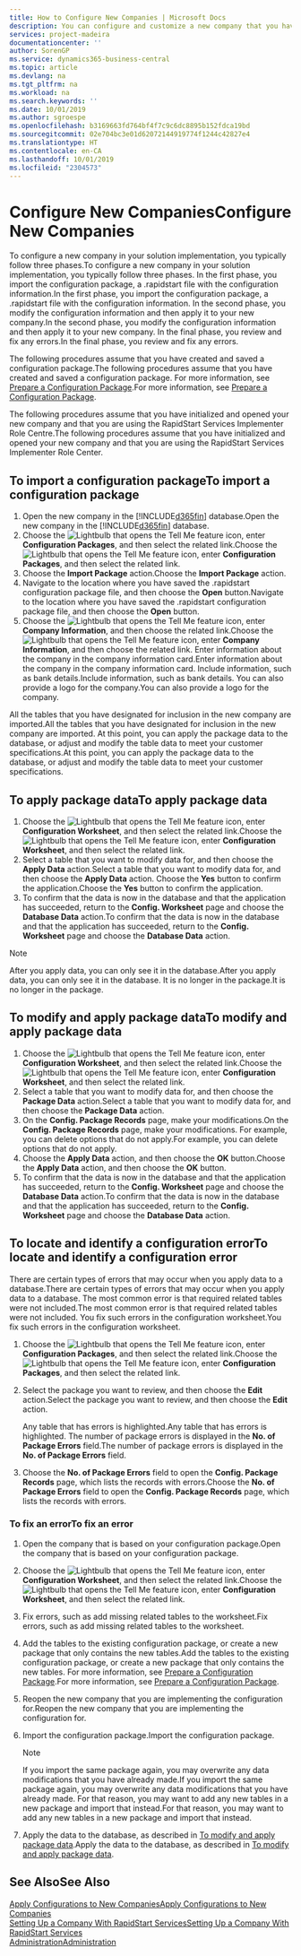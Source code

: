 ```yaml
---
title: How to Configure New Companies | Microsoft Docs
description: You can configure and customize a new company that you have created. To fine tune your implementation, you proceed in three phases to complete your configuration.
services: project-madeira
documentationcenter: ''
author: SorenGP
ms.service: dynamics365-business-central
ms.topic: article
ms.devlang: na
ms.tgt_pltfrm: na
ms.workload: na
ms.search.keywords: ''
ms.date: 10/01/2019
ms.author: sgroespe
ms.openlocfilehash: b3169663fd764bf4f7c9c6dc8895b152fdca19bd
ms.sourcegitcommit: 02e704bc3e01d62072144919774f1244c42827e4
ms.translationtype: HT
ms.contentlocale: en-CA
ms.lasthandoff: 10/01/2019
ms.locfileid: "2304573"
---
```

# <a name="configure-new-companies"></a><span data-ttu-id="50f59-104">Configure New Companies</span><span class="sxs-lookup"><span data-stu-id="50f59-104">Configure New Companies</span></span>
<span data-ttu-id="50f59-105">To configure a new company in your solution implementation, you typically follow three phases.</span><span class="sxs-lookup"><span data-stu-id="50f59-105">To configure a new company in your solution implementation, you typically follow three phases.</span></span> <span data-ttu-id="50f59-106">In the first phase, you import the configuration package, a .rapidstart file with the configuration information.</span><span class="sxs-lookup"><span data-stu-id="50f59-106">In the first phase, you import the configuration package, a .rapidstart file with the configuration information.</span></span> <span data-ttu-id="50f59-107">In the second phase, you modify the configuration information and then apply it to your new company.</span><span class="sxs-lookup"><span data-stu-id="50f59-107">In the second phase, you modify the configuration information and then apply it to your new company.</span></span> <span data-ttu-id="50f59-108">In the final phase, you review and fix any errors.</span><span class="sxs-lookup"><span data-stu-id="50f59-108">In the final phase, you review and fix any errors.</span></span>  

<span data-ttu-id="50f59-109">The following procedures assume that you have created and saved a configuration package.</span><span class="sxs-lookup"><span data-stu-id="50f59-109">The following procedures assume that you have created and saved a configuration package.</span></span> <span data-ttu-id="50f59-110">For more information, see [Prepare a Configuration Package](admin-how-to-prepare-a-configuration-package.md).</span><span class="sxs-lookup"><span data-stu-id="50f59-110">For more information, see [Prepare a Configuration Package](admin-how-to-prepare-a-configuration-package.md).</span></span>  

<span data-ttu-id="50f59-111">The following procedures assume that you have initialized and opened your new company and that you are using the RapidStart Services Implementer Role Centre.</span><span class="sxs-lookup"><span data-stu-id="50f59-111">The following procedures assume that you have initialized and opened your new company and that you are using the RapidStart Services Implementer Role Center.</span></span>

## <a name="to-import-a-configuration-package"></a><span data-ttu-id="50f59-112">To import a configuration package</span><span class="sxs-lookup"><span data-stu-id="50f59-112">To import a configuration package</span></span>  
1. <span data-ttu-id="50f59-113">Open the new company in the [!INCLUDE[d365fin](includes/d365fin_md.md)] database.</span><span class="sxs-lookup"><span data-stu-id="50f59-113">Open the new company in the [!INCLUDE[d365fin](includes/d365fin_md.md)] database.</span></span>  
2. <span data-ttu-id="50f59-114">Choose the ![Lightbulb that opens the Tell Me feature](media/ui-search/search_small.png "Tell me what you want to do") icon, enter **Configuration Packages**, and then select the related link.</span><span class="sxs-lookup"><span data-stu-id="50f59-114">Choose the ![Lightbulb that opens the Tell Me feature](media/ui-search/search_small.png "Tell me what you want to do") icon, enter **Configuration Packages**, and then select the related link.</span></span>  
3. <span data-ttu-id="50f59-115">Choose the **Import Package** action.</span><span class="sxs-lookup"><span data-stu-id="50f59-115">Choose the **Import Package** action.</span></span>  
4. <span data-ttu-id="50f59-116">Navigate to the location where you have saved the .rapidstart configuration package file, and then choose the **Open** button.</span><span class="sxs-lookup"><span data-stu-id="50f59-116">Navigate to the location where you have saved the .rapidstart configuration package file, and then choose the **Open** button.</span></span>  
5. <span data-ttu-id="50f59-117">Choose the ![Lightbulb that opens the Tell Me feature](media/ui-search/search_small.png "Tell me what you want to do") icon, enter **Company Information**, and then choose the related link.</span><span class="sxs-lookup"><span data-stu-id="50f59-117">Choose the ![Lightbulb that opens the Tell Me feature](media/ui-search/search_small.png "Tell me what you want to do") icon, enter **Company Information**, and then choose the related link.</span></span> <span data-ttu-id="50f59-118">Enter information about the company in the company information card.</span><span class="sxs-lookup"><span data-stu-id="50f59-118">Enter information about the company in the company information card.</span></span> <span data-ttu-id="50f59-119">Include information, such as bank details.</span><span class="sxs-lookup"><span data-stu-id="50f59-119">Include information, such as bank details.</span></span> <span data-ttu-id="50f59-120">You can also provide a logo for the company.</span><span class="sxs-lookup"><span data-stu-id="50f59-120">You can also provide a logo for the company.</span></span>  

<span data-ttu-id="50f59-121">All the tables that you have designated for inclusion in the new company are imported.</span><span class="sxs-lookup"><span data-stu-id="50f59-121">All the tables that you have designated for inclusion in the new company are imported.</span></span> <span data-ttu-id="50f59-122">At this point, you can apply the package data to the database, or adjust and modify the table data to meet your customer specifications.</span><span class="sxs-lookup"><span data-stu-id="50f59-122">At this point, you can apply the package data to the database, or adjust and modify the table data to meet your customer specifications.</span></span>  

## <a name="to-apply-package-data"></a><span data-ttu-id="50f59-123">To apply package data</span><span class="sxs-lookup"><span data-stu-id="50f59-123">To apply package data</span></span>  
1. <span data-ttu-id="50f59-124">Choose the ![Lightbulb that opens the Tell Me feature](media/ui-search/search_small.png "Tell me what you want to do") icon, enter **Configuration Worksheet**, and then select the related link.</span><span class="sxs-lookup"><span data-stu-id="50f59-124">Choose the ![Lightbulb that opens the Tell Me feature](media/ui-search/search_small.png "Tell me what you want to do") icon, enter **Configuration Worksheet**, and then select the related link.</span></span>  
2. <span data-ttu-id="50f59-125">Select a table that you want to modify data for, and then choose the **Apply Data** action.</span><span class="sxs-lookup"><span data-stu-id="50f59-125">Select a table that you want to modify data for, and then choose the **Apply Data** action.</span></span> <span data-ttu-id="50f59-126">Choose the **Yes** button to confirm the application.</span><span class="sxs-lookup"><span data-stu-id="50f59-126">Choose the **Yes** button to confirm the application.</span></span>
3. <span data-ttu-id="50f59-127">To confirm that the data is now in the database and that the application has succeeded, return to the **Config. Worksheet** page and choose the **Database Data** action.</span><span class="sxs-lookup"><span data-stu-id="50f59-127">To confirm that the data is now in the database and that the application has succeeded, return to the **Config. Worksheet** page and choose the **Database Data** action.</span></span>  

> [!NOTE]  
>  <span data-ttu-id="50f59-128">After you apply data, you can only see it in the database.</span><span class="sxs-lookup"><span data-stu-id="50f59-128">After you apply data, you can only see it in the database.</span></span> <span data-ttu-id="50f59-129">It is no longer in the package.</span><span class="sxs-lookup"><span data-stu-id="50f59-129">It is no longer in the package.</span></span>  

## <a name="to-modify-and-apply-package-data"></a><span data-ttu-id="50f59-130">To modify and apply package data</span><span class="sxs-lookup"><span data-stu-id="50f59-130">To modify and apply package data</span></span>  
1. <span data-ttu-id="50f59-131">Choose the ![Lightbulb that opens the Tell Me feature](media/ui-search/search_small.png "Tell me what you want to do") icon, enter **Configuration Worksheet**, and then select the related link.</span><span class="sxs-lookup"><span data-stu-id="50f59-131">Choose the ![Lightbulb that opens the Tell Me feature](media/ui-search/search_small.png "Tell me what you want to do") icon, enter **Configuration Worksheet**, and then select the related link.</span></span>  
2. <span data-ttu-id="50f59-132">Select a table that you want to modify data for, and then choose the **Package Data** action.</span><span class="sxs-lookup"><span data-stu-id="50f59-132">Select a table that you want to modify data for, and then choose the **Package Data** action.</span></span>  
3. <span data-ttu-id="50f59-133">On the **Config. Package Records** page, make your modifications.</span><span class="sxs-lookup"><span data-stu-id="50f59-133">On the **Config. Package Records** page, make your modifications.</span></span> <span data-ttu-id="50f59-134">For example, you can delete options that do not apply.</span><span class="sxs-lookup"><span data-stu-id="50f59-134">For example, you can delete options that do not apply.</span></span>  
4. <span data-ttu-id="50f59-135">Choose the **Apply Data** action, and then choose the **OK** button.</span><span class="sxs-lookup"><span data-stu-id="50f59-135">Choose the **Apply Data** action, and then choose the **OK** button.</span></span>  
5. <span data-ttu-id="50f59-136">To confirm that the data is now in the database and that the application has succeeded, return to the **Config. Worksheet** page and choose the **Database Data** action.</span><span class="sxs-lookup"><span data-stu-id="50f59-136">To confirm that the data is now in the database and that the application has succeeded, return to the **Config. Worksheet** page and choose the **Database Data** action.</span></span>  

## <a name="to-locate-and-identify-a-configuration-error"></a><span data-ttu-id="50f59-137">To locate and identify a configuration error</span><span class="sxs-lookup"><span data-stu-id="50f59-137">To locate and identify a configuration error</span></span>  
<span data-ttu-id="50f59-138">There are certain types of errors that may occur when you apply data to a database.</span><span class="sxs-lookup"><span data-stu-id="50f59-138">There are certain types of errors that may occur when you apply data to a database.</span></span> <span data-ttu-id="50f59-139">The most common error is that required related tables were not included.</span><span class="sxs-lookup"><span data-stu-id="50f59-139">The most common error is that required related tables were not included.</span></span> <span data-ttu-id="50f59-140">You fix such errors in the configuration worksheet.</span><span class="sxs-lookup"><span data-stu-id="50f59-140">You fix such errors in the configuration worksheet.</span></span>

1. <span data-ttu-id="50f59-141">Choose the ![Lightbulb that opens the Tell Me feature](media/ui-search/search_small.png "Tell me what you want to do") icon, enter **Configuration Packages**, and then select the related link.</span><span class="sxs-lookup"><span data-stu-id="50f59-141">Choose the ![Lightbulb that opens the Tell Me feature](media/ui-search/search_small.png "Tell me what you want to do") icon, enter **Configuration Packages**, and then select the related link.</span></span>  
2. <span data-ttu-id="50f59-142">Select the package you want to review, and then choose the **Edit** action.</span><span class="sxs-lookup"><span data-stu-id="50f59-142">Select the package you want to review, and then choose the **Edit** action.</span></span>  

    <span data-ttu-id="50f59-143">Any table that has errors is highlighted.</span><span class="sxs-lookup"><span data-stu-id="50f59-143">Any table that has errors is highlighted.</span></span> <span data-ttu-id="50f59-144">The number of package errors is displayed in the **No. of Package Errors** field.</span><span class="sxs-lookup"><span data-stu-id="50f59-144">The number of package errors is displayed in the **No. of Package Errors** field.</span></span>  

3. <span data-ttu-id="50f59-145">Choose the **No. of Package Errors** field to open the **Config. Package Records** page, which lists the records with errors.</span><span class="sxs-lookup"><span data-stu-id="50f59-145">Choose the **No. of Package Errors** field to open the **Config. Package Records** page, which lists the records with errors.</span></span>  

### <a name="to-fix-an-error"></a><span data-ttu-id="50f59-146">To fix an error</span><span class="sxs-lookup"><span data-stu-id="50f59-146">To fix an error</span></span>  
1. <span data-ttu-id="50f59-147">Open the company that is based on your configuration package.</span><span class="sxs-lookup"><span data-stu-id="50f59-147">Open the company that is based on your configuration package.</span></span>  
2. <span data-ttu-id="50f59-148">Choose the ![Lightbulb that opens the Tell Me feature](media/ui-search/search_small.png "Tell me what you want to do") icon, enter **Configuration Worksheet**, and then select the related link.</span><span class="sxs-lookup"><span data-stu-id="50f59-148">Choose the ![Lightbulb that opens the Tell Me feature](media/ui-search/search_small.png "Tell me what you want to do") icon, enter **Configuration Worksheet**, and then select the related link.</span></span>  
3. <span data-ttu-id="50f59-149">Fix errors, such as add missing related tables to the worksheet.</span><span class="sxs-lookup"><span data-stu-id="50f59-149">Fix errors, such as add missing related tables to the worksheet.</span></span>  
4. <span data-ttu-id="50f59-150">Add the tables to the existing configuration package, or create a new package that only contains the new tables.</span><span class="sxs-lookup"><span data-stu-id="50f59-150">Add the tables to the existing configuration package, or create a new package that only contains the new tables.</span></span> <span data-ttu-id="50f59-151">For more information, see [Prepare a Configuration Package](admin-how-to-prepare-a-configuration-package.md).</span><span class="sxs-lookup"><span data-stu-id="50f59-151">For more information, see [Prepare a Configuration Package](admin-how-to-prepare-a-configuration-package.md).</span></span>  
5. <span data-ttu-id="50f59-152">Reopen the new company that you are implementing the configuration for.</span><span class="sxs-lookup"><span data-stu-id="50f59-152">Reopen the new company that you are implementing the configuration for.</span></span>  
6. <span data-ttu-id="50f59-153">Import the configuration package.</span><span class="sxs-lookup"><span data-stu-id="50f59-153">Import the configuration package.</span></span>  

    > [!NOTE]  
    >  <span data-ttu-id="50f59-154">If you import the same package again, you may overwrite any data modifications that you have already made.</span><span class="sxs-lookup"><span data-stu-id="50f59-154">If you import the same package again, you may overwrite any data modifications that you have already made.</span></span> <span data-ttu-id="50f59-155">For that reason, you may want to add any new tables in a new package and import that instead.</span><span class="sxs-lookup"><span data-stu-id="50f59-155">For that reason, you may want to add any new tables in a new package and import that instead.</span></span>  

7. <span data-ttu-id="50f59-156">Apply the data to the database, as described in [To modify and apply package data](admin-how-to-configure-new-companies.md#to-modify-and-apply-package-data).</span><span class="sxs-lookup"><span data-stu-id="50f59-156">Apply the data to the database, as described in [To modify and apply package data](admin-how-to-configure-new-companies.md#to-modify-and-apply-package-data).</span></span>

## <a name="see-also"></a><span data-ttu-id="50f59-157">See Also</span><span class="sxs-lookup"><span data-stu-id="50f59-157">See Also</span></span>  
[<span data-ttu-id="50f59-158">Apply Configurations to New Companies</span><span class="sxs-lookup"><span data-stu-id="50f59-158">Apply Configurations to New Companies</span></span>](admin-apply-configuration-to-new-companies.md)  
[<span data-ttu-id="50f59-159">Setting Up a Company With RapidStart Services</span><span class="sxs-lookup"><span data-stu-id="50f59-159">Setting Up a Company With RapidStart Services</span></span>](admin-set-up-a-company-with-rapidstart.md)  
[<span data-ttu-id="50f59-160">Administration</span><span class="sxs-lookup"><span data-stu-id="50f59-160">Administration</span></span>](admin-setup-and-administration.md)
